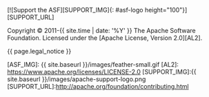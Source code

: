 
<footer markdown="1">

[![Support the ASF][SUPPORT_IMG]{: #asf-logo height="100"}][SUPPORT_URL]

Copyright &copy; 2011-{{ site.time | date: '%Y' }} The Apache Software Foundation. Licensed under the [Apache&nbsp;License,&nbsp;Version&nbsp;2.0][AL2].


{{ page.legal_notice }}

</footer>

[ASF]: https://www.apache.org
[ASF_IMG]: {{ site.baseurl }}/images/feather-small.gif
[AL2]: https://www.apache.org/licenses/LICENSE-2.0
[SUPPORT_IMG]:{{ site.baseurl }}/images/apache-support-logo.png
[SUPPORT_URL]:http://apache.org/foundation/contributing.html
